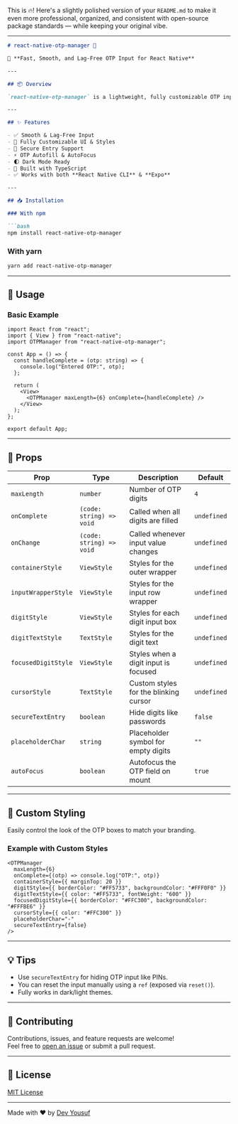 This is 🔥! Here's a slightly polished version of your `README.md` to make it even more professional, organized, and consistent with open-source package standards — while keeping your original vibe.

---

```md
# react-native-otp-manager 🔢

🚀 **Fast, Smooth, and Lag-Free OTP Input for React Native**

---

## 📦 Overview

`react-native-otp-manager` is a lightweight, fully customizable OTP input component for React Native. Designed with performance and UX in mind, it provides a smooth OTP entry experience without lags — perfect for mobile verification flows.

---

## ✨ Features

- ✅ Smooth & Lag-Free Input
- 🎨 Fully Customizable UI & Styles
- 🔐 Secure Entry Support
- ⚡ OTP Autofill & AutoFocus
- 🌓 Dark Mode Ready
- 💯 Built with TypeScript
- ✅ Works with both **React Native CLI** & **Expo**

---

## 📥 Installation

### With npm

```bash
npm install react-native-otp-manager
```

### With yarn

```bash
yarn add react-native-otp-manager
```

---

## 🚀 Usage

### Basic Example

```tsx
import React from "react";
import { View } from "react-native";
import OTPManager from "react-native-otp-manager";

const App = () => {
  const handleComplete = (otp: string) => {
    console.log("Entered OTP:", otp);
  };

  return (
    <View>
      <OTPManager maxLength={6} onComplete={handleComplete} />
    </View>
  );
};

export default App;
```

---

## 🧩 Props

| Prop                  | Type                 | Description                                       | Default         |
|-----------------------|----------------------|---------------------------------------------------|-----------------|
| `maxLength`           | `number`             | Number of OTP digits                              | `4`             |
| `onComplete`          | `(code: string) => void` | Called when all digits are filled               | `undefined`     |
| `onChange`            | `(code: string) => void` | Called whenever input value changes             | `undefined`     |
| `containerStyle`      | `ViewStyle`          | Styles for the outer wrapper                      | `undefined`     |
| `inputWrapperStyle`   | `ViewStyle`          | Styles for the input row wrapper                  | `undefined`     |
| `digitStyle`          | `ViewStyle`          | Styles for each digit input box                   | `undefined`     |
| `digitTextStyle`      | `TextStyle`          | Styles for the digit text                         | `undefined`     |
| `focusedDigitStyle`   | `ViewStyle`          | Styles when a digit input is focused              | `undefined`     |
| `cursorStyle`         | `TextStyle`          | Custom styles for the blinking cursor             | `undefined`     |
| `secureTextEntry`     | `boolean`            | Hide digits like passwords                        | `false`         |
| `placeholderChar`     | `string`             | Placeholder symbol for empty digits               | `""`            |
| `autoFocus`           | `boolean`            | Autofocus the OTP field on mount                  | `true`          |

---

## 🎨 Custom Styling

Easily control the look of the OTP boxes to match your branding.

### Example with Custom Styles

```tsx
<OTPManager
  maxLength={6}
  onComplete={(otp) => console.log("OTP:", otp)}
  containerStyle={{ marginTop: 20 }}
  digitStyle={{ borderColor: "#FF5733", backgroundColor: "#FFF0F0" }}
  digitTextStyle={{ color: "#FF5733", fontWeight: "600" }}
  focusedDigitStyle={{ borderColor: "#FFC300", backgroundColor: "#FFFBE6" }}
  cursorStyle={{ color: "#FFC300" }}
  placeholderChar="-"
  secureTextEntry={false}
/>
```

---

## 💡 Tips

- Use `secureTextEntry` for hiding OTP input like PINs.
- You can reset the input manually using a `ref` (exposed via `reset()`).
- Fully works in dark/light themes.

---

## 🤝 Contributing

Contributions, issues, and feature requests are welcome!  
Feel free to [open an issue](https://github.com/your-repo/issues) or submit a pull request.

---

## 🧪 License

[MIT License](LICENSE)

---

Made with ❤️ by [Dev Yousuf ](https://your-site.com)
```